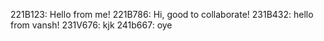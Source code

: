221B123: Hello from me!
221B786: Hi, good to collaborate!
231B432: hello from vansh!
231V676: kjk
241b667: oye
